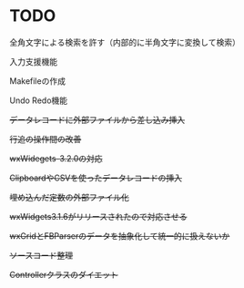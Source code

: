 # TODO

全角文字による検索を許す（内部的に半角文字に変換して検索）

入力支援機能

Makefileの作成

Undo Redo機能

~~データレコードに外部ファイルから差し込み挿入~~

~~行追の操作間の改善~~

~~wxWidegets-3.2.0の対応~~

~~ClipboardやCSVを使ったデータレコードの挿入~~

~~埋め込んだ定数の外部ファイル化~~

~~wxWidgets3.1.6がリリースされたので対応させる~~

~~wxGridとFBParserのデータを抽象化して統一的に扱えないか~~

~~ソースコード整理~~

~~Controllerクラスのダイエット~~


